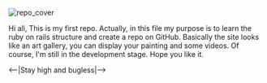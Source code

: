 ![repo_cover](https://user-images.githubusercontent.com/92033807/215205758-daa22277-9b74-4d06-9080-69f069f7adae.jpg)

Hi all,
This is my first repo. Actually, in this file my purpose is to learn the ruby on rails structure and create a repo on GitHub. Basically the site looks like an art gallery, you can display your painting and some videos. Of course, I'm still in the development stage. 
Hope you like it.

<--|Stay high and bugless|-->
